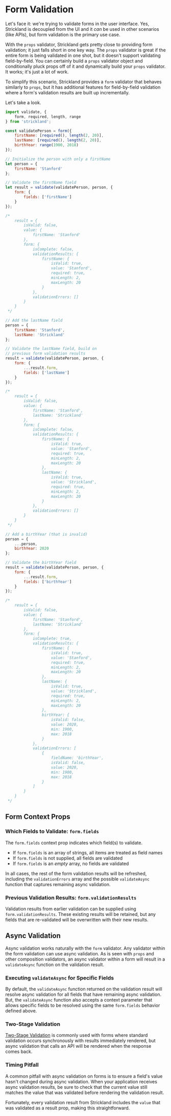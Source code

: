 # Form Validation

Let's face it: we're trying to validate forms in the user interface. Yes, Strickland is decoupled from the UI and it _can_ be used in other scenarios (like APIs), but form validation is the primary use case.

With the `props` validator, Strickland gets pretty close to providing form validation; it just falls short in one key way. The `props` validator is great if the entire form is being validated in one shot, but it doesn't support validating field-by-field. You can certainly build a `props` validator object and conditionally pluck props off of it and dynamically build your `props` validator. It works; it's just a lot of work.

To simplify this scenario, Strickland provides a `form` validator that behaves similarly to `props`, but it has additional features for field-by-field validation where a form's validation results are built up incrementally.

Let's take a look.

``` jsx
import validate, {
    form, required, length, range
} from 'strickland';

const validatePerson = form({
    firstName: [required(), length(2, 20)],
    lastName: [required(), length(2, 20)],
    birthYear: range(1900, 2018)
});

// Initialize the person with only a firstName
let person = {
    firstName: 'Stanford'
};

// Validate the firstName field
let result = validate(validatePerson, person, {
    form: {
        fields: ['firstName']
    }
});

/*
    result = {
        isValid: false,
        value: {
            firstName: 'Stanford'
        },
        form: {
            isComplete: false,
            validationResults: {
                firstName: {
                    isValid: true,
                    value: 'Stanford',
                    required: true,
                    minLength: 2,
                    maxLength: 20
                }
            },
            validationErrors: []
        }
    }
 */

// Add the lastName field
person = {
    firstName: 'Stanford',
    lastName: 'Strickland'
};

// Validate the lastName field, build on
// previous form validation results
result = validate(validatePerson, person, {
    form: {
        ...result.form,
        fields: ['lastName']
    }
});

/*
    result = {
        isValid: false,
        value: {
            firstName: 'Stanford',
            lastName: 'Strickland'
        },
        form: {
            isComplete: false,
            validationResults: {
                firstName: {
                    isValid: true,
                    value: 'Stanford',
                    required: true,
                    minLength: 2,
                    maxLength: 20
                },
                lastName: {
                    isValid: true,
                    value: 'Strickland',
                    required: true,
                    minLength: 2,
                    maxLength: 20
                }
            },
            validationErrors: []
        }
    }
 */

// Add a birthYear (that is invalid)
person = {
    ...person,
    birthYear: 2020
};

// Validate the birthYear field
result = validate(validatePerson, person, {
    form: {
        ...result.form,
        fields: ['birthYear']
    }
});

/*
    result = {
        isValid: false,
        value: {
            firstName: 'Stanford',
            lastName: 'Strickland'
        },
        form: {
            isComplete: true,
            validationResults: {
                firstName: {
                    isValid: true,
                    value: 'Stanford',
                    required: true,
                    minLength: 2,
                    maxLength: 20
                },
                lastName: {
                    isValid: true,
                    value: 'Strickland',
                    required: true,
                    minLength: 2,
                    maxLength: 20
                },
                birthYear: {
                    isValid: false,
                    value: 2020,
                    min: 1900,
                    max: 2018
                }
            },
            validationErrors: [
                {
                    fieldName: 'birthYear',
                    isValid: false,
                    value: 2020,
                    min: 1900,
                    max: 2018
                }
            ]
        }
    }
 */
```

## Form Context Props

### Which Fields to Validate: `form.fields`

The `form.fields` context prop indicates which field(s) to validate.

* If `form.fields` is an array of strings, all items are treated as field names
* If `form.fields` is not supplied, all fields are validated
* If `form.fields` is an _empty_ array, no fields are validated

In all cases, the rest of the form validation results will be refreshed, including the `validationErrors` array and the possible `validateAsync` function that captures remaining async validation.

### Previous Validation Results: `form.validationResults`

Validation results from earlier validation can be supplied using `form.validationResults`. These existing results will be retained, but any fields that are re-validated will be overwritten with their new results.

## Async Validation

Async validation works naturally with the `form` validator. Any validator within the form validation can use async validation. As is seen with `props` and other composition validators, an async validator within a form will result in a `validateAsync` function on the validation result.

### Executing `validateAsync` for Specific Fields

By default, the `validateAsync` function returned on the validation result will resolve async validation for all fields that have remaining async validation. But, the `validateAsync` function also accepts a context parameter that allows specific fields to be resolved using the same `form.fields` behavior defined above.


### Two-Stage Validation

[Two-Stage Validation](/../Async/TwoStageValidation.md) is commonly used with forms where standard validation occurs synchronously with results immediately rendered, but async validation that calls an API will be rendered when the response comes back.

### Timing Pitfall

A common pitfall with async validation on forms is to ensure a field's value hasn't changed during async validation. When your application receives async validation results, be sure to check that the current value still matches the value that was validated before rendering the validation result.

Fortunately, every validation result from Strickland includes the `value` that was validated as a result prop, making this straightforward.

